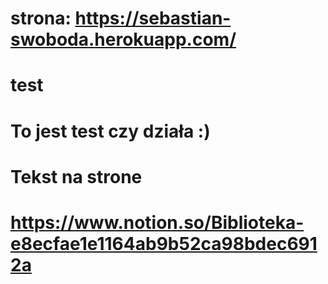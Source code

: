 # strona: https://sebastian-swoboda.herokuapp.com/
# test
# To jest test czy działa :)
# Tekst na strone
# 
# 
# https://www.notion.so/Biblioteka-e8ecfae1e1164ab9b52ca98bdec6912a